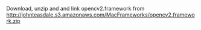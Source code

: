 Download, unzip and and link opencv2.framework from http://johnteasdale.s3.amazonaws.com/MacFrameworks/opencv2.framework.zip